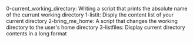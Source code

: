 0-current_working_directory: Writing a script that prints the absolute name of the currunt working directory
1-listit: Disply the content list of your current directory
2-bring_me_home: A script that changes the working directory to the user's home directory
3-listfiles: Display current directory contents in a long format
